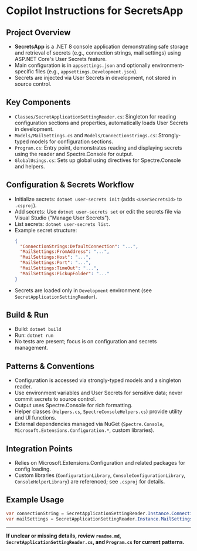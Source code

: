 # Copilot Instructions for SecretsApp

## Project Overview
- **SecretsApp** is a .NET 8 console application demonstrating safe storage and retrieval of secrets (e.g., connection strings, mail settings) using ASP.NET Core's User Secrets feature.
- Main configuration is in `appsettings.json` and optionally environment-specific files (e.g., `appsettings.Development.json`).
- Secrets are injected via User Secrets in development, not stored in source control.

## Key Components
- `Classes/SecretApplicationSettingReader.cs`: Singleton for reading configuration sections and properties, automatically loads User Secrets in development.
- `Models/MailSettings.cs` and `Models/Connectionstrings.cs`: Strongly-typed models for configuration sections.
- `Program.cs`: Entry point, demonstrates reading and displaying secrets using the reader and Spectre.Console for output.
- `GlobalUsings.cs`: Sets up global using directives for Spectre.Console and helpers.

## Configuration & Secrets Workflow
- Initialize secrets: `dotnet user-secrets init` (adds `<UserSecretsId>` to `.csproj`).
- Add secrets: Use `dotnet user-secrets set` or edit the secrets file via Visual Studio ("Manage User Secrets").
- List secrets: `dotnet user-secrets list`.
- Example secret structure:
  ```json
  {
    "ConnectionStrings:DefaultConnection": "...",
    "MailSettings:FromAddress": "...",
    "MailSettings:Host": "...",
    "MailSettings:Port": "...",
    "MailSettings:TimeOut": "...",
    "MailSettings:PickupFolder": "..."
  }
  ```
- Secrets are loaded only in `Development` environment (see `SecretApplicationSettingReader`).

## Build & Run
- Build: `dotnet build`
- Run: `dotnet run`
- No tests are present; focus is on configuration and secrets management.

## Patterns & Conventions
- Configuration is accessed via strongly-typed models and a singleton reader.
- Use environment variables and User Secrets for sensitive data; never commit secrets to source control.
- Output uses Spectre.Console for rich formatting.
- Helper classes (`Helpers.cs`, `SpectreConsoleHelpers.cs`) provide utility and UI functions.
- External dependencies managed via NuGet (`Spectre.Console`, `Microsoft.Extensions.Configuration.*`, custom libraries).

## Integration Points
- Relies on Microsoft.Extensions.Configuration and related packages for config loading.
- Custom libraries (`ConfigurationLibrary`, `ConsoleConfigurationLibrary`, `ConsoleHelperLibrary`) are referenced; see `.csproj` for details.

## Example Usage
```csharp
var connectionString = SecretApplicationSettingReader.Instance.ConnectionString;
var mailSettings = SecretApplicationSettingReader.Instance.MailSettings;
```

---

**If unclear or missing details, review `readme.md`, `SecretApplicationSettingReader.cs`, and `Program.cs` for current patterns.**
